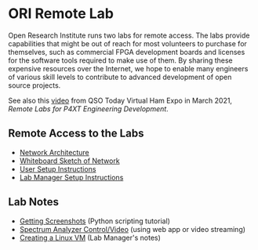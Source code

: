 # ORI Remote Lab

Open Research Institute runs two labs for remote access. The labs provide
capabilities that might be out of reach for most volunteers to purchase for
themselves, such as commercial FPGA development boards and licenses for the
software tools required to make use of them. By sharing these expensive
resources over the Internet, we hope to enable many engineers of various
skill levels to contribute to advanced development of open source projects.

See also this [video](https://vimeo.com/524210400) from QSO Today Virtual
Ham Expo in March 2021, _Remote Labs for P4XT Engineering Development_.

## Remote Access to the Labs

* [Network Architecture](ORI-Labs-Network-Architecture.md)
* [Whiteboard Sketch of Network](Labs-Network-Whiteboard.jpg)
* [User Setup Instructions](ORI-Lab-User-Setup.md)
* [Lab Manager Setup Instructions](ORI-New-User-Setup.md)

## Lab Notes

* [Getting Screenshots](Getting%20Screenshots.md) (Python scripting tutorial)
* [Spectrum Analyzer Control/Video](Video-SA.md) (using web app or video streaming)
* [Creating a Linux VM](new-Linux-VM-on-Chonc.txt) (Lab Manager's notes)